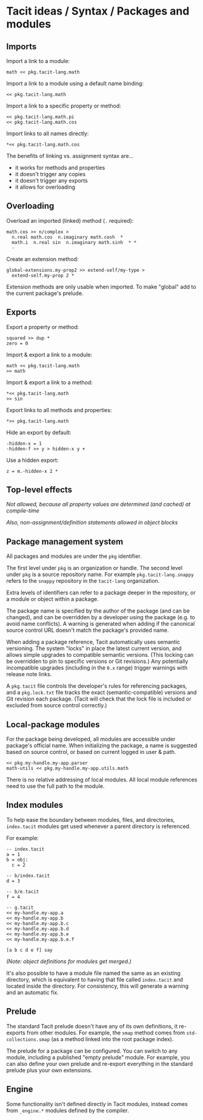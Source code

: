 # Tacit ideas / Syntax / Packages and modules

## Imports

Import a link to a module:
```
math << pkg.tacit-lang.math
```

Import a link to a module using a default name binding:
```
<< pkg.tacit-lang.math
```

Import a link to a specific property or method:
```
<< pkg.tacit-lang.math.pi
<< pkg.tacit-lang.math.cos
```

Import links to all names directly:
```
*<< pkg.tacit-lang.math.cos
```

The benefits of linking vs. assignment syntax are...
- it works for methods and properties
- it doesn't trigger any copies
- it doesn't trigger any exports
- it allows for overloading

## Overloading

Overload an imported (linked) method (`.` required):
```
math.cos >> n/complex >
  n.real math.cos  n.imaginary math.cosh  *
  math.i  n.real sin  n.imaginary math.sinh  * *
  -
```

Create an extension method:
```
global-extensions.my-prop2 >> extend-self/my-type >
  extend-self.my-prop 2 *
```

Extension methods are only usable when imported. To make "global" add to the current package's prelude.

## Exports

Export a property or method:
```
squared >> dup *
zero = 0
```

Import & export a link to a module:
```
math << pkg.tacit-lang.math
>> math
```

Import & export a link to a method:
```
*<< pkg.tacit-lang.math
>> sin
```

Export links to all methods and properties:
```
*>> pkg.tacit-lang.math
```

Hide an export by default:
```
-hidden-x = 1
-hidden-f >> y > hidden-x y +
```

Use a hidden export:
```
z = m.-hidden-x 2 *
```

## Top-level effects

_Not allowed, because all property values are determined (and cached) at compile-time_

_Also, non-assignment/definition statements allowed in object blocks_

## Package management system

All packages and modules are under the `pkg` identifier.

The first level under `pkg` is an organization or handle. The second level under `pkg` is a source repository name. For example `pkg.tacit-lang.snappy` refers to the `snappy` repository in the `tacit-lang` organization.

Extra levels of identifiers can refer to a package deeper in the repository, or a module or object within a package.

The package name is specified by the author of the package (and can be changed), and can be overridden by a developer using the package (e.g. to avoid name conflicts). A warning is generated when adding if the canonical source control URL doesn't match the package's provided name.

When adding a package reference, Tacit automatically uses semantic versioning. The system "locks" in place the latest current version, and allows simple upgrades to compatible semantic versions. (This locking can be overridden to pin to specific versions or Git revisions.) Any potentially incompatible upgrades (including in the `0.x` range) trigger warnings with release note links.

A `pkg.tacit` file controls the developer's rules for referencing packages, and a `pkg.lock.txt` file tracks the exact (semantic-compatible) versions and Git revision each package. (Tacit will check that the lock file is included or excluded from source control correctly.)

## Local-package modules

For the package being developed, all modules are accessible under package's official name. When initializing the package, a name is suggested based on source control, or based on current logged in user & path.
```
<< pkg.my-handle.my-app.parser
math-utils << pkg.my-handle.my-app.utils.math
```

There is no relative addressing of local modules. All local module references need to use the full path to the module.

## Index modules

To help ease the boundary between modules, files, and directories, `index.tacit` modules get used whenever a parent directory is referenced.

For example:
```
-- index.tacit
a = 1
b = obj:
  c = 2

-- b/index.tacit
d = 3

-- b/e.tacit
f = 4

-- g.tacit
<< my-handle.my-app.a
<< my-handle.my-app.b
<< my-handle.my-app.b.c
<< my-handle.my-app.b.d
<< my-handle.my-app.b.e
<< my-handle.my-app.b.e.f

[a b c d e f] say
```

_(Note: object definitions for modules get merged.)_

It's also possible to have a module file named the same as an existing directory, which is equivalent to having that file called `index.tacit` and located inside the directory. For consistency, this will generate a warning and an automatic fix.

## Prelude

The standard Tacit prelude doesn't have any of its own definitions, it re-exports from other modules. For example, the `smap` method comes from `std-collections.smap` (as a method linked into the root package index).

The prelude for a package can be configured. You can switch to any module, including a published "empty prelude" module. For example, you can also define your own prelude and re-export everything in the standard prelude plus your own extensions.

## Engine

Some functionality isn't defined directly in Tacit modules, instead comes from `_engine.*` modules defined by the compiler.
